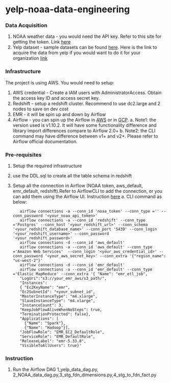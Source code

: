 # yelp-noaa-data-engineering


### Data Acquisition
1. NOAA weather data - you would need the API key. Refer to this site for getting the token. Link [here](https://www.ncdc.noaa.gov/cdo-web/webservices/v2)
2. Yelp dataset - sample datasets can be found [here](https://www.yelp.com/dataset). Here is the link to acquire the data from yelp if you would want to do it for your organization [link](https://www.yelp.com/knowledge)

### Infrastructure
The project is using AWS. You would need to setup:
1. AWS credential - Create a IAM users with AdministratorAccess. Obtain the access key ID and access secret key.
2. Redshift - setup a redshift cluster. Recommend to use dc2.large and 2 nodes to save on dev cost
3. EMR - it will be spin up and down by Airflow
4. Airflow - you can spin up the Airflow in [AWS](https://aws.amazon.com/managed-workflows-for-apache-airflow/) or in [GCP](https://cloud.google.com/composer/).
  a. Note1: the version used is v1.10.2. It will have some functionality difference and library import differences compare to Airflow 2.0+
  b. Note2: the CLI command may have difference between v1+ and v2+. Please refer to Airflow official documentation.

  

### Pre-requisites
1. Setup the required infrastructure
1. use the DDL.sql to create all the table schema in redshift
2. Setup all the connection in Airflow (NOAA token, aws_default, emr_default, redshift).Refer to AirflowCLI to add the connection, or you can add them using the Airflow UI. Instruction [here](https://airflow.apache.org/docs/apache-airflow/stable/howto/connection.html)
  a. CLI command as below:
          
          airflow connections -a --conn_id 'noaa_token' --conn_type ='' --conn_password '<your_noaa_api_token>'
          airflow connections -a --conn_id 'redshift' --conn_type ='Postgres' --conn_host '<your_redshift_url>' --conn_schema '<your_redshift_database_name>' --conn_port '5439' --conn_login '<your_redshift_username>' --conn_password '<your_redshift_password>'
          airflow connections -d --conn_id 'aws_default'
          airflow connections -a --conn_id 'aws_default' --conn_type ='Amazon Web Services'  --conn_login '<your_aws_credential_id>' --conn_password '<your_aws_secret_key>' --conn_extra '{"region_name": "us-west-2"}'
          airflow connections -d --conn_id 'emr_default'
          airflow connections -a --conn_id 'emr_default' --conn_type ='Elastic MapReduce' --conn_extra '{ "Name": "emr_etl_job",
          "LogUri":"s3://your_emr_aws/s3_path/",
          "Instances": 
          { "Ec2KeyName": "emr",
          "Ec2SubnetId": "<your_subnet_id",
          "MasterInstanceType": "m4.xlarge",
          "SlaveInstanceType": "m4.xlarge",
          "InstanceCount": 3,
          "KeepJobFlowAliveWhenNoSteps": true,
          "TerminationProtected": false},
          "Applications": [
            {"Name": "Spark"},
            {"Name": "Hadoop"}],
          "JobFlowRole": "EMR_EC2_DefaultRole",
          "ServiceRole": "EMR_DefaultRole",
          "ReleaseLabel": "emr-5.33.0",
          "VisibleToAllUsers": true}'

### Instruction
1. Run the Airflow DAG 1_yelp_data_dag.py, 2_NOAA_data_dag.py,3_stg_fdn_dimensions.py,4_stg_to_fdn_fact.py
